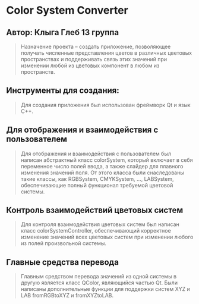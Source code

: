 # Color System Converter
## __Автор: Клыга Глеб 13 группа__
>Назначение проекта – создать приложение, позволяющее получать численные представления цветов в различных цветовых пространствах и поддерживать связь этих значений при изменении любой из цветовых компонент в любом из пространств.
## Инструменты для создания:
>Для создания приложения был использован фреймворк Qt и язык C++.
## Для отображения и взаимодействия с пользователем
>Для отображения и взаимодействия с пользователем был написан абстрактный класс colorSystem, который включает в себя переменное число полей ввода, а также слайдер для плавного изменения значений поля. От этого класса были снаследованы такие классы, как RGBSystem, CMYKSystem, …, LABSystem, обеспечивающие полный функционал требуемой цветовой системы. 
## Контроль взаимодействий цветовых систем
>Для контроля взаимодействия цветовых систем был написан класс colorSystemController, обеспечивающий корректное изменение значений всех цветовых систем при изменении любого из полей произвольной системы.
## Главные средства перевода
>Главным средством перевода значений из одной системы в другую является класс QColor, являющийся частью Qt. Были написаны дополнительные функции для поддержки систем XYZ и LAB fromRGBtoXYZ и fromXYZtoLAB. 
